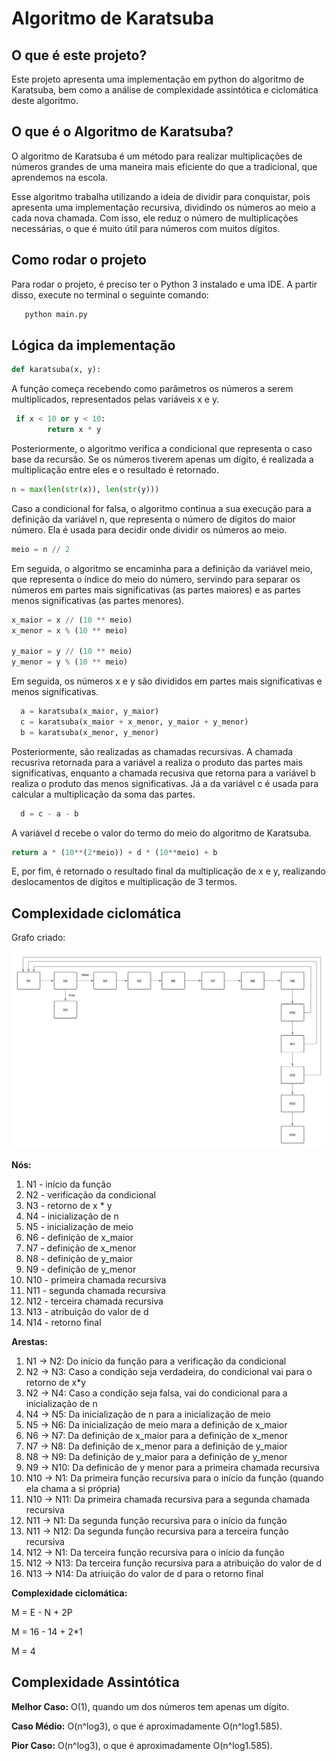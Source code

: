# Algoritmo de Karatsuba

## O que é este projeto?
Este projeto apresenta uma implementação em python do algoritmo de Karatsuba, bem como a análise de complexidade assintótica e ciclomática deste algoritmo.

## O que é o Algoritmo de Karatsuba?
O algoritmo de Karatsuba é um método para realizar multiplicações de números grandes de uma maneira mais eficiente do que a tradicional, que aprendemos na escola.

Esse algoritmo trabalha utilizando a ideia de dividir para conquistar, pois apresenta uma implementação recursiva, dividindo os números ao meio a cada nova chamada. Com isso, ele reduz o número de multiplicações necessárias, o que é muito útil para números com muitos dígitos.

## Como rodar o projeto
Para rodar o projeto, é preciso ter o Python 3 instalado e uma IDE. A partir disso, execute no terminal o seguinte comando:
```bash
   python main.py
```
## Lógica da implementação

```python
def karatsuba(x, y):
```
A função começa recebendo como parâmetros os números a serem multiplicados, representados pelas variáveis x e y.


```python
 if x < 10 or y < 10:
        return x * y
```
Posteriormente, o algoritmo verifica a condicional que representa o caso base da recursão. Se os números tiverem apenas um dígito, é realizada a multiplicação entre eles e o resultado é retornado. 

```python
n = max(len(str(x)), len(str(y)))
```
Caso a condicional for falsa, o algoritmo continua a sua execução para a definição da variável n, que representa o número de dígitos do maior número. Ela é usada para decidir onde dividir os números ao meio.


```python
meio = n // 2
```
Em seguida, o algoritmo se encaminha para a definição da variável meio, que representa o índice do meio do número, servindo para separar os números em partes mais significativas (as partes maiores) e as partes menos significativas (as partes menores).


```python
x_maior = x // (10 ** meio)         
x_menor = x % (10 ** meio)

y_maior = y // (10 ** meio)
y_menor = y % (10 ** meio)
```
Em seguida, os números x e y são divididos em partes mais significativas e menos significativas.


```python
  a = karatsuba(x_maior, y_maior)
  c = karatsuba(x_maior + x_menor, y_maior + y_menor)
  b = karatsuba(x_menor, y_menor)
```
Posteriormente, são realizadas as chamadas recursivas. A chamada recusriva retornada para a variável a realiza o produto das partes mais significativas, enquanto a chamada recusiva que retorna para a variável b realiza o produto das menos significativas. Já a da variável c é usada para calcular a multiplicação da soma das partes.


```python
  d = c - a - b
```
A variável d recebe o valor do termo do meio do algoritmo de Karatsuba. 


```python
return a * (10**(2*meio)) + d * (10**meio) + b
```
E, por fim, é retornado o resultado final da multiplicação de x e y, realizando deslocamentos de dígitos e multiplicação de 3 termos.

## Complexidade ciclomática

Grafo criado:

![Grafo](grafo-karatsuba.png)

**Nós:**
1. N1 - início da função
2. N2 - verificação da condicional
3. N3 - retorno de x * y
4. N4 - inicialização de n
5. N5 - inicialização de meio
6. N6 - definição de x_maior
7. N7 - definição de x_menor
8. N8 - definição de y_maior
9. N9 - definição de y_menor
10. N10 - primeira chamada recursiva
11. N11 - segunda chamada recursiva
12. N12 - terceira chamada recursiva
13. N13 - atribuição do valor de d
14. N14 - retorno final

**Arestas:**
1. N1 -> N2: Do início da função para a verificação da condicional
2. N2 -> N3: Caso a condição seja verdadeira, do condicional vai para o retorno de x*y
3. N2 -> N4: Caso a condição seja falsa, vai do condicional para a inicialização de n
4. N4 -> N5: Da inicialização de n para a inicialização de meio
5. N5 -> N6: Da inicialização de meio mara a definição de x_maior
6. N6 -> N7: Da definição de x_maior para a definição de x_menor
7. N7 -> N8: Da definição de x_menor para a definição de y_maior
8. N8 -> N9: Da definição de y_maior para a definição de y_menor
9. N9 -> N10: Da definicão de y menor para a primeira chamada recursiva
10. N10 -> N1: Da primeira função recursiva para o início da função (quando ela chama a si própria)
11. N10 -> N11: Da primeira chamada recursiva para a segunda chamada recursiva
12. N11 -> N1: Da segunda função recursiva para o início da função
13. N11 -> N12: Da segunda função recursiva para a terceira função recursiva
14. N12 -> N1: Da terceira função recursiva para o início da função
15. N12 -> N13: Da terceira função recursiva para a atribuição do valor de d
16. N13 -> N14: Da atriuição do valor de d para o retorno final

**Complexidade ciclomática:** 

M = E - N + 2P

M = 16 - 14 + 2*1

M = 4

## Complexidade Assintótica
**Melhor Caso:** O(1), quando um dos números tem apenas um dígito.

**Caso Médio:** O(n^log3), o que é aproximadamente O(n^log1.585).

**Pior Caso:** O(n^log3), o que é aproximadamente O(n^log1.585).

